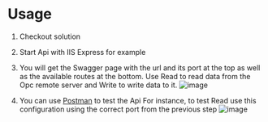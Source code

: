 # Usage

1. Checkout solution
2. Start Api with IIS Express for example
3. You will get the Swagger page with the url and its port at the top as well as the available routes at the bottom. Use Read to read data from the Opc remote server and Write to write data to it.
![image](https://github.com/oscarfonseca/opc-blockly-Bridge/assets/4384944/5d4ddb47-95b8-40db-a0d9-830081edcf86)

4. You can use [Postman](https://www.postman.com/downloads/) to test the Api
   For instance, to test Read use this configuration using the correct port from the previous step
   ![image](https://github.com/oscarfonseca/opc-blockly-Bridge/assets/4384944/84ecc293-1822-43e8-837c-de0768ca549a)

   
